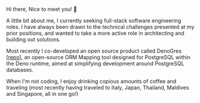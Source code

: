 

Hi there, Nice to meet you! 👋

A little bit about me, I currently seeking full-stack software engineering roles. I have always been drawn to the technical challenges presented at my prior positions, and wanted to take a more active role in architecting and building out solutions.

Most recently I co-developed an open source product called DenoGres [[repo]](https://github.com/open-source-labs/DenoGres), an open-source ORM Mapping tool designed for PostgreSQL within the Deno runtime, aimed at simplifying development around PostgreSQL databases.

When I'm not coding, I enjoy drinking copious amounts of coffee and traveling (most recently having traveled to Italy, Japan, Thailand, Maldives and Singapore, all in one go!)
